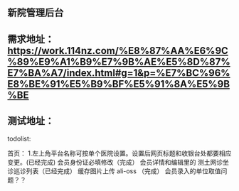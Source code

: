 ## 新院管理后台

## 需求地址：https://work.114nz.com/%E8%87%AA%E6%9C%89%E9%A1%B9%E7%9B%AE%E5%8D%87%E7%BA%A7/index.html#g=1&p=%E7%BC%96%E8%BE%91%E5%B9%BF%E5%91%8A%E5%9B%BE

## 测试地址：

todolist:

首页： 1.左上角平台名称可按单个医院设置。设置后网页标题和收银台处都要相应变更。(已经完成)
会员身份证必填修改（完成）
会员详情和编辑里的 测土网诊坐诊巡诊列表（已经完成）
缓存图片上传 ali-oss （完成）
会员录入的单位取值问题？？
